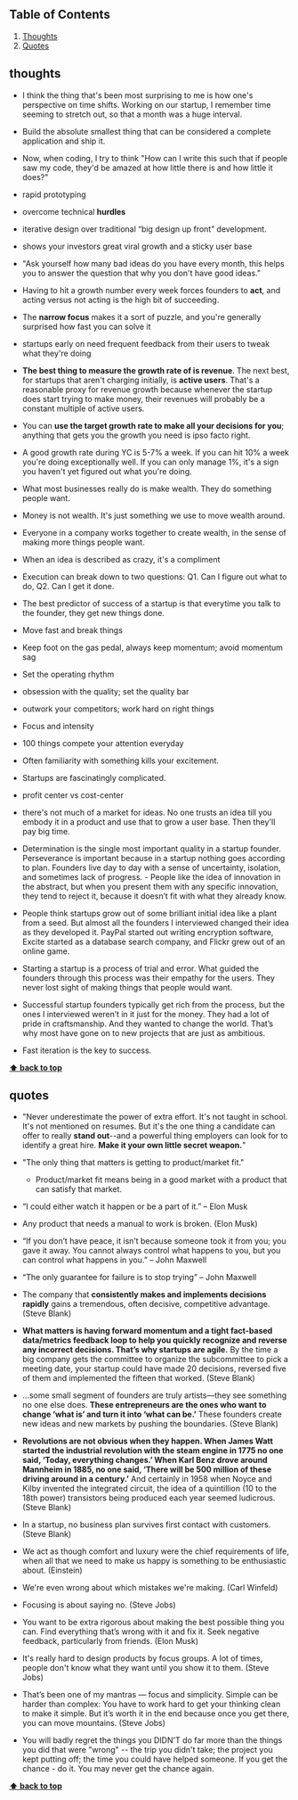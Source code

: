 ## Table of Contents

  1. [Thoughts](#thoughts)
  1. [Quotes](#quotes)

## thoughts

- I think the thing that's been most surprising to me is how one's perspective on time shifts. Working on our startup, I remember time seeming to stretch out, so that a month was a huge interval.

- Build the absolute smallest thing that can be considered a complete application and ship it.

- Now, when coding, I try to think "How can I write this such that if people saw my code, they'd be amazed at how little there is and how little it does?"

- rapid prototyping

- overcome technical **hurdles**

- iterative design over traditional “big design up front” development.

- shows your investors great viral growth and a sticky user base

- "Ask yourself how many bad ideas do you have every month, this helps you to answer the question that why you don't have good ideas."

- Having to hit a growth number every week forces founders to **act**, and acting versus not acting is the high bit of succeeding.

- The **narrow focus** makes it a sort of puzzle, and you're generally surprised how fast you can solve it

- startups early on need frequent feedback from their users to tweak what they're doing

- **The best thing to measure the growth rate of is revenue**. The next best, for startups that aren't charging initially, is **active users**. That's a reasonable proxy for revenue growth because whenever the startup does start trying to make money, their revenues will probably be a constant multiple of active users.

- You can **use the target growth rate to make all your decisions for you**; anything that gets you the growth you need is ipso facto right. 

- A good growth rate during YC is 5-7% a week. If you can hit 10% a week you're doing exceptionally well. If you can only manage 1%, it's a sign you haven't yet figured out what you're doing.

- What most businesses really do is make wealth. They do something people want.

- Money is not wealth. It's just something we use to move wealth around. 

- Everyone in a company works together to create wealth, in the sense of making more things people want.

- When an idea is described as crazy, it's a compliment 

- Execution can break down to two questions: Q1. Can I figure out what to do, Q2. Can I get it done. 

- The best predictor of success of a startup is that everytime you talk to the founder, they get new things done.

- Move fast and break things

- Keep foot on the gas pedal, always keep momentum; avoid momentum sag

- Set the operating rhythm

- obsession with the quality; set the quality bar

- outwork your competitors; work hard on right things

- Focus and intensity

- 100 things compete your attention everyday

- Often familiarity with something kills your excitement.
- Startups are fascinatingly complicated.

- profit center vs cost-center

- there's not much of a market for ideas. No one trusts an idea till you embody it in a product and use that to grow a user base. Then they'll pay big time.

- Determination is the single most important quality in a startup founder. Perseverance is important because in a startup nothing goes according to plan. Founders live day to day with a sense of uncertainty, isolation, and sometimes lack of progress. - People like the idea of innovation in the abstract, but when you present them with any specific innovation, they tend to reject it, because it doesn’t fit with what they already know.

- People think startups grow out of some brilliant initial idea like a plant from a seed. But almost all the founders I interviewed changed their idea as they developed it. PayPal started out writing encryption software, Excite started as a database search company, and Flickr grew out of an online game.

- Starting a startup is a process of trial and error. What guided the founders through this process was their empathy for the users. They never lost sight of making things that people would want.

- Successful startup founders typically get rich from the process, but the ones I interviewed weren’t in it just for the money. They had a lot of pride in craftsmanship. And they wanted to change the world. That’s why most have gone on to new projects that are just as ambitious. 

- Fast iteration is the key to success.

**[⬆ back to top](#table-of-contents)**

## quotes

- "Never underestimate the power of extra effort. It's not taught in school. It's not mentioned on resumes. But it's the one thing a candidate can offer to really **stand out**--and a powerful thing employers can look for to identify a great hire. **Make it your own little secret weapon.**"

- "The only thing that matters is getting to product/market fit."
	- Product/market fit means being in a good market with a product that can satisfy that market.

- “I could either watch it happen or be a part of it.” – Elon Musk

- Any product that needs a manual to work is broken. (Elon Musk)

- “If you don’t have peace, it isn’t because someone took it from you; you gave it away. You cannot always control what happens to you, but you can control what happens in you.” – John Maxwell

- “The only guarantee for failure is to stop trying” – John Maxwell

- The company that **consistently makes and implements decisions rapidly** gains a tremendous, often decisive, competitive advantage. (Steve Blank)

- **What matters is having forward momentum and a tight fact-based data/metrics feedback loop to help you quickly recognize and reverse any incorrect decisions. That’s why startups are agile.** By the time a big company gets the committee to organize the subcommittee to pick a meeting date, your startup could have made 20 decisions, reversed five of them and implemented the fifteen that worked. (Steve Blank)

- …some small segment of founders are truly artists—they see something no one else does. **These entrepreneurs are the ones who want to change ‘what is’ and turn it into ‘what can be.’** These founders create new ideas and new markets by pushing the boundaries. (Steve Blank)

- **Revolutions are not obvious when they happen. When James Watt started the industrial revolution with the steam engine in 1775 no one said, ‘Today, everything changes.’ When Karl Benz drove around Mannheim in 1885, no one said, ‘There will be 500 million of these driving around in a century.’** And certainly in 1958 when Noyce and Kilby invented the integrated circuit, the idea of a quintillion (10 to the 18th power) transistors being produced each year seemed ludicrous. (Steve Blank)

- In a startup, no business plan survives first contact with customers. (Steve Blank)

- We act as though comfort and luxury were the chief requirements of life, when all that we need to make us happy is something to be enthusiastic about. (Einstein)

- We're even wrong about which mistakes we're making. (Carl Winfeld)

- Focusing is about saying no. (Steve Jobs)

- You want to be extra rigorous about making the best possible thing you can. Find everything that’s wrong with it and fix it. Seek negative feedback, particularly from friends. (Elon Musk)

- It's really hard to design products by focus groups. A lot of times, people don't know what they want until you show it to them. (Steve Jobs)

- That’s been one of my mantras — focus and simplicity. Simple can be harder than complex: You have to work hard to get your thinking clean to make it simple. But it’s worth it in the end because once you get there, you can move mountains. (Steve Jobs)

- You will badly regret the things you DIDN'T do far more than the things you did that were "wrong" -- the trip you didn't take; the project you kept putting off; the time you could have helped someone. If you get the chance - do it. You may never get the chance again.

**[⬆ back to top](#table-of-contents)**
